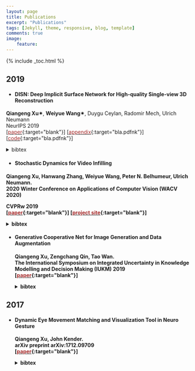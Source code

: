 ```yaml
---
layout: page
title: Publications
excerpt: "Publications"
tags: [Jekyll, theme, responsive, blog, template]
comments: true
image: 
    feature: 
---
```


{% include _toc.html %}

## 2019

* #### DISN: Deep Implicit Surface Network for High-quality Single-view 3D Reconstruction  
 <b>Qiangeng Xu&#10036;</b>, <b>Weiyue Wang&#10036;</b>, Duygu Ceylan, Radomir Mech, Ulrich Neumann    
 NeurIPS 2019   
\[[<font color="brown">paper</font>](https://arxiv.org/abs/1905.10711){:target="blank"}\] \[[<font color="brown">appendix</font>](http://www-scf.usc.edu/~weiyuewa/papers/neurips_2019_supp.pdf){:target="bla.pdfnk"}\] \[[<font color="brown">code</font>](https://github.com/Xharlie/DISN){:target="bla.pdfnk"}\]
  <details> <summary>bibtex</summary>
  <p>
      
      
  @inProceedings{xu2019disn, 
  
  <b> title={DISN: Deep Implicit Surface Network for High-quality Single-view 3D Reconstruction},
      
  <b> author={Xu, Qiangeng and Wang, Weiyue and Ceylan, Duygu and Mech, Radomir and Neumann, Ulrich},
      
  <b> booktitle={NeurIPS},
      
  <b> year={2019}
      
  }
  
    
  </p>
  </details>


* #### Stochastic Dynamics for Video Infilling  
 <b>Qiangeng Xu</b>, Hanwang Zhang, Weiyue Wang, Peter N. Belhumeur, Ulrich Neumann.  
  2020 Winter Conference on Applications of Computer Vision (WACV 2020)	
  
  CVPRw 2019  
\[[<font color="brown">paper</font>](https://arxiv.org/abs/1809.00263){:target="blank"}\] \[[<font color="brown">project site</font>](../projects/project_sites/SDVI/video_results.html){:target="blank"}\] 
  <details> <summary>bibtex</summary>
  <p>
      
  @inProceedings{xu2020sdvi, 
  
  <b> title={Stochastic Dynamics for Video Infilling},
      
  <b> author={Qiangeng Xu, Hanwang Zhang, Weiyue Wang, Peter N. Belhumeur, Ulrich Neumann},
      
  <b> booktitle={WACV2020},
      
  <b> year={2020}
      
  } 
  
  </p>
  </details>


* #### Generative Cooperative Net for Image Generation and Data Augmentation  
  <b>Qiangeng Xu</b>, Zengchang Qin, Tao Wan.   
  The International Symposium on Integrated Uncertainty in Knowledge Modelling and Decision Making (IUKM) 2019  
\[[<font color="brown">paper</font>](https://arxiv.org/abs/1705.02887){:target="blank"}\] 
  <details> <summary>bibtex</summary>
  <p>
        
    @inproceedings{xu2019generative,
    
    <b> title={Generative cooperative net for image generation and data augmentation},
      
    <b> author={Xu, Qiangeng and Qin, Zengchang and Wan, Tao},
      
    <b> booktitle={International Symposium on Integrated Uncertainty in Knowledge Modelling and Decision Making},
      
    <b> pages={284--294},
      
    <b> year={2019},
      
    <b> organization={Springer}
      
    }
    
  </p>
  </details>
  
## 2017

* #### Dynamic Eye Movement Matching and Visualization Tool in Neuro Gesture  
  <b>Qiangeng Xu</b>, John Kender.   
  arXiv preprint arXiv:1712.09709  
\[[<font color="brown">paper</font>](https://arxiv.org/abs/1712.09709){:target="blank"}\] 
  <details> <summary>bibtex</summary>
  <p>
        
    ```
    @misc{xu2017report,
        title={Report: Dynamic Eye Movement Matching and Visualization Tool in Neuro Gesture},
        author={Qiangeng Xu and John Kender},
        year={2017},
        eprint={1712.09709},
        archivePrefix={arXiv},
        primaryClass={cs.NE}
    }
    ```
  </p>
  </details>

